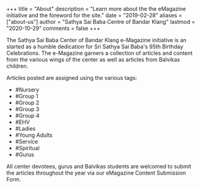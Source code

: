 +++
title = "About"
description = "Learn more about the the eMagazine initiative and the foreword for the site."
date = "2019-02-28"
aliases = ["about-us"]
author = "Sathya Sai Baba Centre of Bandar Klang"
lastmod = "2020-10-29"
comments = false
+++

The Sathya Sai Baba Center of Bandar Klang e-Magazine initiative is an started as a humble dedication for Sri Sathya Sai Baba's 95th Birthday Celebrations. The e-Magazine garners a collection of articles and content from the various wings of the center as well as articles from Balvikas children.

Articles posted are assigned using the various tags:

* #Nursery
* #Group 1
* #Group 2
* #Group 3
* #Group 4
* #EHV
* #Ladies
* #Young Adults
* #Service
* #Spiritual
* #Gurus

All center devotees, gurus and Balvikas students are welcomed to submit the articles throughout the year via our eMagazine Content Submission Form.
